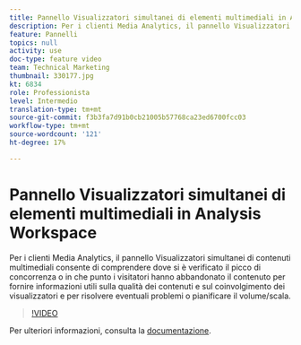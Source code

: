 ```yaml
---
title: Pannello Visualizzatori simultanei di elementi multimediali in Analysis Workspace
description: Per i clienti Media Analytics, il pannello Visualizzatori simultanei di contenuti multimediali consente di comprendere dove si è verificato il picco di concorrenza o in che punto i visitatori hanno abbandonato il contenuto per fornire informazioni utili sulla qualità dei contenuti e sul coinvolgimento dei visualizzatori e per risolvere eventuali problemi o pianificare il volume/scala.
feature: Pannelli
topics: null
activity: use
doc-type: feature video
team: Technical Marketing
thumbnail: 330177.jpg
kt: 6834
role: Professionista
level: Intermedio
translation-type: tm+mt
source-git-commit: f3b3fa7d91b0cb21005b57768ca23ed6700fcc03
workflow-type: tm+mt
source-wordcount: '121'
ht-degree: 17%

---
```



# Pannello Visualizzatori simultanei di elementi multimediali in Analysis Workspace

Per i clienti Media Analytics, il pannello Visualizzatori simultanei di contenuti multimediali consente di comprendere dove si è verificato il picco di concorrenza o in che punto i visitatori hanno abbandonato il contenuto per fornire informazioni utili sulla qualità dei contenuti e sul coinvolgimento dei visualizzatori e per risolvere eventuali problemi o pianificare il volume/scala.

>[!VIDEO](https://video.tv.adobe.com/v/330177/?quality=12&learn=on)

Per ulteriori informazioni, consulta la [documentazione](https://experienceleague.adobe.com/docs/analytics/analyze/analysis-workspace/panels/media-concurrent-viewers.html?lang=en#analysis-workspace).
